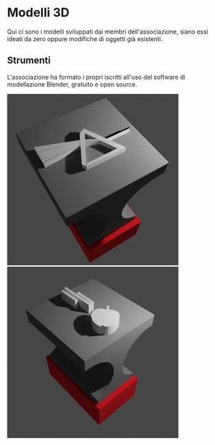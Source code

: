 # Modelli 3D
Qui ci sono i modelli sviluppati dai membri dell'associazione, siano essi ideati da zero oppure modifiche di oggetti già esistenti.
## Strumenti
L'associazione ha formato i propri iscritti all'uso del software di modellazione Blender, gratuito e open source.

<img src="timbri/ottica.png" height=400> <img src="timbri/exhibit.png" height=400>

